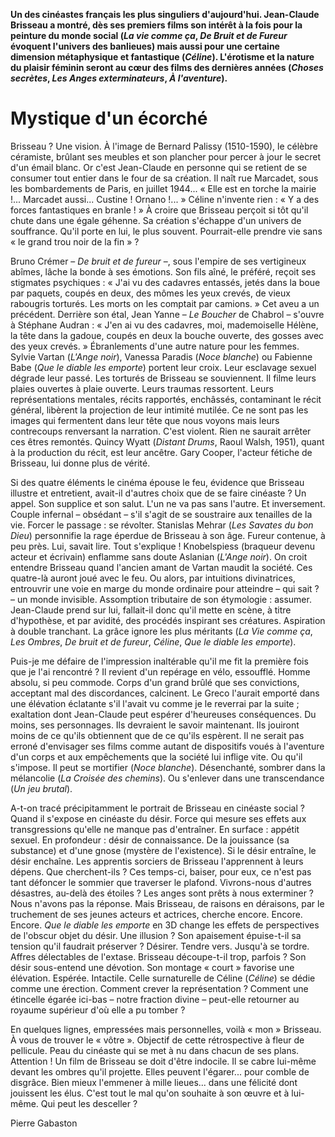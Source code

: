 **Un des cinéastes français les plus singuliers d'aujourd'hui. Jean-Claude Brisseau a montré, dès ses premiers films son intérêt à la fois pour la peinture du monde social (_La vie comme ça_, _De Bruit et de Fureur_ évoquent l'univers des banlieues) mais aussi pour une certaine dimension métaphysique et fantastique (_Céline_). L'érotisme et la nature du plaisir féminin seront au cœur des films des dernières années (_Choses secrètes_, _Les Anges exterminateurs_, _À l'aventure_).**

# Mystique d'un écorché

Brisseau ? Une vision. À l'image de Bernard Palissy (1510-1590), le célèbre céramiste, brûlant ses meubles et son plancher pour percer à jour le secret d'un émail blanc. Or c'est Jean-Claude en personne qui se retient de se consumer tout entier dans le four de sa création. Il naît rue Marcadet, sous les bombardements de Paris, en juillet 1944... « Elle est en torche la mairie !... Marcadet aussi... Custine ! Ornano !... » Céline n'invente rien : « Y a des forces fantastiques en branle ! » À croire que Brisseau perçoit si tôt qu'il chute dans une égale géhenne. Sa création s'échappe d'un univers de souffrance. Qu'il porte en lui, le plus souvent. Pourrait-elle prendre vie sans « le grand trou noir de la fin » ?

Bruno Crémer – _De bruit et de fureur_ –, sous l'empire de ses vertigineux abîmes, lâche la bonde à ses émotions. Son fils aîné, le préféré, reçoit ses stigmates psychiques : « J'ai vu des cadavres entassés, jetés dans la boue par paquets, coupés en deux, des mômes les yeux crevés, de vieux rabougris torturés. Les morts on les comptait par camions. » Cet aveu a un précédent. Derrière son étal, Jean Yanne – _Le Boucher_ de Chabrol – s'ouvre à Stéphane Audran : « J'en ai vu des cadavres, moi, mademoiselle Hélène, la tête dans la gadoue, coupés en deux la bouche ouverte, des gosses avec des yeux crevés. » Ébranlements d'une autre nature pour les femmes. Sylvie Vartan (_L'Ange noir_), Vanessa Paradis (_Noce blanche_) ou Fabienne Babe (_Que le diable les emporte_) portent leur croix. Leur esclavage sexuel dégrade leur passé. Les torturés de Brisseau se souviennent. Il filme leurs plaies ouvertes à plaie ouverte. Leurs traumas ressortent. Leurs représentations mentales, récits rapportés, enchâssés, contaminant le récit général, libèrent la projection de leur intimité mutilée. Ce ne sont pas les images qui fermentent dans leur tête que nous voyons mais leurs contrecoups renversant la narration. C'est violent. Rien ne saurait arrêter ces êtres remontés. Quincy Wyatt (_Distant Drums_, Raoul Walsh, 1951), quant à la production du récit, est leur ancêtre. Gary Cooper, l'acteur fétiche de Brisseau, lui donne plus de vérité.

Si des quatre éléments le cinéma épouse le feu, évidence que Brisseau illustre et entretient, avait-il d'autres choix que de se faire cinéaste ? Un appel. Son supplice et son salut. L'un ne va pas sans l'autre. Et inversement. Couple infernal – obsédant – s'il s'agit de se soustraire aux tenailles de la vie. Forcer le passage : se révolter. Stanislas Mehrar (_Les Savates du bon Dieu_) personnifie la rage éperdue de Brisseau à son âge. Fureur contenue, à peu près. Lui, savait lire. Tout s'explique ! Knobelspiess (braqueur devenu acteur et écrivain) enflamme sans doute Aslanian (_L'Ange noir_). On croit entendre Brisseau quand l'ancien amant de Vartan maudit la société. Ces quatre-là auront joué avec le feu. Ou alors, par intuitions divinatrices, entrouvrir une voie en marge du monde ordinaire pour atteindre – qui sait ? – un monde invisible. Assomption tributaire de son étymologie : assumer. Jean-Claude prend sur lui, fallait-il donc qu'il mette en scène, à titre d'hypothèse, et par avidité, des procédés inspirant ses créatures. Aspiration à double tranchant. La grâce ignore les plus méritants (_La Vie comme ça_, _Les Ombres_, _De bruit et de fureur_, _Céline_, _Que le diable les emporte_).

Puis-je me défaire de l'impression inaltérable qu'il me fit la première fois que je l'ai rencontré ? Il revient d'un repérage en vélo, essoufflé. Homme absolu, si peu commode. Corps d'un grand brûlé que ses convictions, acceptant mal des discordances, calcinent. Le Greco l'aurait emporté dans une élévation éclatante s'il l'avait vu comme je le reverrai par la suite ; exaltation dont Jean-Claude peut espérer d'heureuses conséquences. Du moins, ses personnages. Ils devraient le savoir maintenant. Ils jouiront moins de ce qu'ils obtiennent que de ce qu'ils espèrent. Il ne serait pas erroné d'envisager ses films comme autant de dispositifs voués à l'aventure d'un corps et aux empêchements que la société lui inflige vite. Ou qu'il s'impose. Il peut se mortifier (_Noce blanche_). Désenchanté, sombrer dans la mélancolie (_La Croisée des chemins_). Ou s'enlever dans une transcendance (_Un jeu brutal_).

A-t-on tracé précipitamment le portrait de Brisseau en cinéaste social ? Quand il s'expose en cinéaste du désir. Force qui mesure ses effets aux transgressions qu'elle ne manque pas d'entraîner. En surface : appétit sexuel. En profondeur : désir de connaissance. De la jouissance (sa substance) et d'une gnose (mystère de l'existence). Si le désir entraîne, le désir enchaîne. Les apprentis sorciers de Brisseau l'apprennent à leurs dépens. Que cherchent-ils ? Ces temps-ci, baiser, pour eux, ce n'est pas tant défoncer le sommier que traverser le plafond. Vivrons-nous d'autres désastres, au-delà des étoiles ? Les anges sont prêts à nous exterminer ? Nous n'avons pas la réponse. Mais Brisseau, de raisons en déraisons, par le truchement de ses jeunes acteurs et actrices, cherche encore. Encore. Encore. _Que le diable les emporte_ en 3D change les effets de perspectives de l'obscur objet du désir. Une illusion ? Son apaisement épuise-t-il sa tension qu'il faudrait préserver ? Désirer. Tendre vers. Jusqu'à se tordre. Affres délectables de l'extase. Brisseau découpe-t-il trop, parfois ? Son désir sous-entend une dévotion. Son montage « court » favorise une élévation. Espérée. Intactile. Celle surnaturelle de Céline (_Céline_) se dédie comme une érection. Comment crever la représentation ? Comment une étincelle égarée ici-bas – notre fraction divine – peut-elle retourner au royaume supérieur d'où elle a pu tomber ?

En quelques lignes, empressées mais personnelles, voilà « mon » Brisseau. À vous de trouver le « vôtre ». Objectif de cette rétrospective à fleur de pellicule. Peau du cinéaste qui se met à nu dans chacun de ses plans. Attention ! Un film de Brisseau se doit d'être indocile. Il se cabre lui-même devant les ombres qu'il projette. Elles peuvent l'égarer... pour comble de disgrâce. Bien mieux l'emmener à mille lieues... dans une félicité dont jouissent les élus. C'est tout le mal qu'on souhaite à son œuvre et à lui-même. Qui peut les desceller ?

Pierre Gabaston
